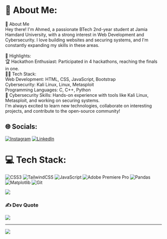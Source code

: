 # 💫 About Me:
👋 About Me<br>Hey there! I'm Ahmed, a passionate BTech 2nd-year student at Jamia Hamdard University, with a strong interest in Web Development and Cybersecurity. I love building websites and securing systems, and I'm constantly expanding my skills in these areas.<br><br>🌟 Highlights:<br>🏆 Hackathon Enthusiast: Participated in 4 hackathons, reaching the finals in one.<br>👨‍💻 Tech Stack:<br>Web Development: HTML, CSS, JavaScript, Bootstrap<br>Cybersecurity: Kali Linux, Linux, Metasploit<br>Programming Languages: C, C++, Python<br>🔐 Cybersecurity Skills: Hands-on experience with tools like Kali Linux, Metasploit, and working on securing systems.<br>I'm always excited to learn new technologies, collaborate on interesting projects, and contribute to the open-source community!


## 🌐 Socials:
[![Instagram](https://img.shields.io/badge/Instagram-%23E4405F.svg?logo=Instagram&logoColor=white)](https://instagram.com/__ahmed_010/) [![LinkedIn](https://img.shields.io/badge/LinkedIn-%230077B5.svg?logo=linkedin&logoColor=white)](https://linkedin.com/in/mohammad-ahmed-094859245) 
# 💻 Tech Stack:
![CSS3](https://img.shields.io/badge/css3-%231572B6.svg?style=for-the-badge&logo=css3&logoColor=white) ![TailwindCSS](https://img.shields.io/badge/tailwindcss-%2338B2AC.svg?style=for-the-badge&logo=tailwind-css&logoColor=white) ![JavaScript](https://img.shields.io/badge/javascript-%23323330.svg?style=for-the-badge&logo=javascript&logoColor=%23F7DF1E) ![Adobe Premiere Pro](https://img.shields.io/badge/Adobe%20Premiere%20Pro-9999FF.svg?style=for-the-badge&logo=Adobe%20Premiere%20Pro&logoColor=white) ![Pandas](https://img.shields.io/badge/pandas-%23150458.svg?style=for-the-badge&logo=pandas&logoColor=white) ![Matplotlib](https://img.shields.io/badge/Matplotlib-%23ffffff.svg?style=for-the-badge&logo=Matplotlib&logoColor=black) ![Git](https://img.shields.io/badge/git-%23F05033.svg?style=for-the-badge&logo=git&logoColor=white)


<img src="https://user-images.githubusercontent.com/74038190/229223156-0cbdaba9-3128-4d8e-8719-b6b4cf741b67.gif" style="max-width: 100%; display: inline-block;" data-target="animated-image.originalImage">

### ✍️ Dev Quote
![](https://quotes-github-readme.vercel.app/api?type=horizontal&theme=radical)

---
[![](https://visitcount.itsvg.in/api?id=honey752390&icon=0&color=0)](https://visitcount.itsvg.in)
